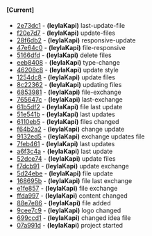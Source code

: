 
#### [Current]

#### 
 * [2e73dc1](../../commit/2e73dc1) - __(leylaKapi)__ last-update-file
 * [f20e7d7](../../commit/f20e7d7) - __(leylaKapi)__ update-files
 * [28f6db2](../../commit/28f6db2) - __(leylaKapi)__ responsive-update
 * [47e64c0](../../commit/47e64c0) - __(leylaKapi)__ file-responsive
 * [5166dfd](../../commit/5166dfd) - __(leylaKapi)__ delete files
 * [eeb8408](../../commit/eeb8408) - __(leylaKapi)__ type-change
 * [46208c8](../../commit/46208c8) - __(leylaKapi)__ update style
 * [1254dc8](../../commit/1254dc8) - __(leylaKapi)__ update files
 * [8c22362](../../commit/8c22362) - __(leylaKapi)__ updating files
 * [6853981](../../commit/6853981) - __(leylaKapi)__ file-exchange
 * [765647c](../../commit/765647c) - __(leylaKapi)__ last-exchange
 * [61b5df2](../../commit/61b5df2) - __(leylaKapi)__ file last update
 * [51e541b](../../commit/51e541b) - __(leylaKapi)__ last updates
 * [6110eb5](../../commit/6110eb5) - __(leylaKapi)__ files changed
 * [f64b2a2](../../commit/f64b2a2) - __(leylaKapi)__ change update
 * [9132ed5](../../commit/9132ed5) - __(leylaKapi)__ exchange updates file
 * [7feb461](../../commit/7feb461) - __(leylaKapi)__ last updates
 * [a6f3c4a](../../commit/a6f3c4a) - __(leylaKapi)__ last update
 * [52dce74](../../commit/52dce74) - __(leylaKapi)__ update files
 * [f7dcb91](../../commit/f7dcb91) - __(leylaKapi)__ update exchange
 * [5d24ebe](../../commit/5d24ebe) - __(leylaKapi)__ file update
 * [168695b](../../commit/168695b) - __(leylaKapi)__ file last exchange
 * [e1fe857](../../commit/e1fe857) - __(leylaKapi)__ file exchange
 * [ffda997](../../commit/ffda997) - __(leylaKapi)__ content changed
 * [88e7e86](../../commit/88e7e86) - __(leylaKapi)__ file added
 * [9cee7c9](../../commit/9cee7c9) - __(leylaKapi)__ logo changed
 * [699ccd1](../../commit/699ccd1) - __(leylaKapi)__ changed idea file
 * [07a991d](../../commit/07a991d) - __(leylaKapi)__ project started
